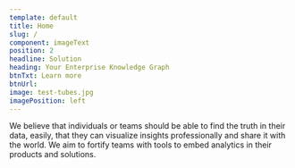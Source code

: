 ```yaml
---
template: default
title: Home
slug: /
component: imageText
position: 2
headline: Solution
heading: Your Enterprise Knowledge Graph
btnTxt: Learn more
btnUrl: 
image: test-tubes.jpg
imagePosition: left
---
```


We believe that individuals or teams should be able to find the truth in their data, easily, that 
they can visualize insights professionally and share it with the world. We aim to fortify teams with 
tools to embed analytics in their products and solutions.
